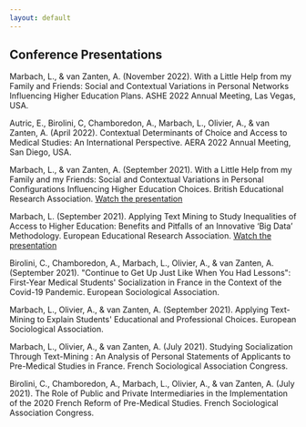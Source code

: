 ```yaml
---
layout: default
---
```


## Conference Presentations

Marbach, L., & van Zanten, A. (November 2022). With a Little Help from my Family and Friends: Social and Contextual Variations in Personal Networks Influencing Higher Education Plans. ASHE 2022 Annual Meeting, Las Vegas, USA.

Autric, E.,  Birolini, C, Chamboredon, A., Marbach, L., Olivier, A., & van Zanten, A. (April 2022). Contextual Determinants of Choice and Access to Medical Studies: An International Perspective. AERA 2022 Annual Meeting, San Diego, USA.

Marbach, L., & van Zanten, A. (September 2021). With a Little Help from my Family and my Friends: Social and Contextual Variations in Personal Configurations Influencing Higher Education Choices. British Educational Research Association. [Watch the presentation](https://www.youtube.com/watch?v=5q2g0k4jAv4)

Marbach, L. (September 2021). Applying Text Mining to Study Inequalities of Access to Higher Education: Benefits and Pitfalls of an Innovative ‘Big Data’ Methodology. European Educational Research Association. [Watch the presentation](https://www.youtube.com/watch?v=cgcsuuyrF38)

Birolini, C., Chamboredon, A., Marbach, L., Olivier, A., & van Zanten, A. (September 2021). "Continue to Get Up Just Like When You Had Lessons": First-Year Medical Students' Socialization in France in the Context of the Covid-19 Pandemic. European Sociological Association.

Marbach, L., Olivier, A., & van Zanten, A. (September 2021). Applying Text-Mining to Explain Students' Educational and Professional Choices. European Sociological Association.

Marbach, L., Olivier, A., & van Zanten, A. (July 2021). Studying Socialization Through Text-Mining : An Analysis of Personal Statements of Applicants to Pre-Medical Studies in France. French Sociological Association Congress.

Birolini, C., Chamboredon, A., Marbach, L., Olivier, A., & van Zanten, A. (July 2021). The Role of Public and Private Intermediaries in the Implementation of the 2020 French Reform of Pre-Medical Studies. French Sociological Association Congress.